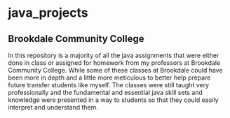 # java_projects

## **Brookdale Community College**

In this repository is a majority of all the java assignments that were either done in class or
assigned for homework from my professors at Brookdale Community College. While some of these
classes at Brookdale could have been more in depth and a little more meticulous to better help
prepare future transfer students like myself. The classes were still taught very professionally
and the fundamental and essential java skill sets and knowledge were presented in a way to 
students so that they could easily interpret and understand them.
